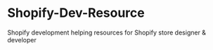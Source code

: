 # Shopify-Dev-Resource
Shopify development helping resources for Shopify store designer &amp; developer
